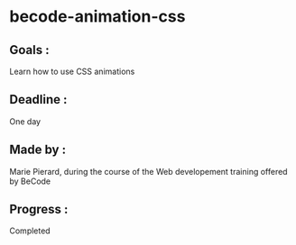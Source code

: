 # becode-animation-css

## Goals :
Learn how to use CSS animations

## Deadline :
One day

## Made by :
Marie Pierard, during the course of the Web developement training offered by BeCode

## Progress :
Completed